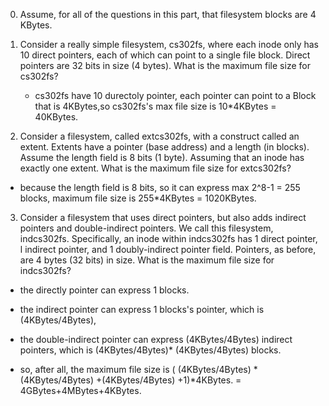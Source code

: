 <!--
 * @Github: https://github.com/Certseeds/CS302_OS
 * @Organization: SUSTech
 * @Author: nanoseeds
 * @Date: 2020-05-30 18:43:14
 * @LastEditors: nanoseeds
 * @LastEditTime: 2020-06-03 12:35:44
 * @License: CC-BY-NC-SA_V4_0 or any later version 
 -->
0. Assume, for all of the questions in this part, that filesystem blocks are 4 KBytes.

1. Consider a really simple filesystem, cs302fs, where each inode only has 10 direct pointers, each of which can point to a single file block. Direct pointers are 32 bits in size (4 bytes). What is the maximum file size for cs302fs?
   + cs302fs have 10 durectoly pointer, each pointer can point to a Block that is 4KBytes,so cs302fs's max file size is 10*4KBytes = 40KBytes.

2. Consider a filesystem, called extcs302fs, with a construct called an extent. Extents have a pointer (base address) and a length (in blocks). Assume the length field is 8 bits (1 byte). Assuming that an inode has exactly one extent. What is the maximum file size for extcs302fs?
  + because the length field is 8 bits, so it can express max 2^8-1 = 255 blocks, maximum file size is 255*4KBytes = 1020KBytes.

3. Consider a filesystem that uses direct pointers, but also adds indirect pointers and double-indirect pointers. We call this filesystem, indcs302fs. Specifically, an inode within indcs302fs has 1 direct pointer, l indirect pointer, and 1 doubly-indirect pointer field. Pointers, as before, are 4 bytes (32 bits) in size. What is the maximum file size for indcs302fs? 
  + the directly pointer can express 1 blocks. 
  + the indirect pointer can express 1 blocks's pointer, which is (4KBytes/4Bytes),

  + the double-indirect pointer can express (4KBytes/4Bytes) indirect pointers, which is (4KBytes/4Bytes)* (4KBytes/4Bytes) blocks. 

  + so, after all, the maximum file size is ( (4KBytes/4Bytes) * (4KBytes/4Bytes)  +(4KBytes/4Bytes) +1)*4KBytes. = 4GBytes+4MBytes+4KBytes.
